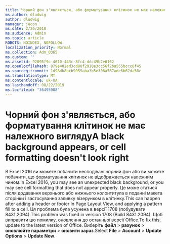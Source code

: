 ```yaml
---
title: Чорний фон з'являється, або форматування клітинок не має належного вигляду
ms.author: dludwig
author: dludwig
manager: jecon
ms.date: 2/26/2018
ms.audience: Admin
ms.topic: article
ROBOTS: NOINDEX, NOFOLLOW
localization_priority: Normal
ms.collection: Adm_O365
ms.custom: ''
ms.assetid: 92095f9c-4610-443c-8fc4-ddc49b2e6162
ms.openlocfilehash: 879e482ed3cd80f2918e3cc56f2ba555bccc6f45
ms.sourcegitcommit: 1d98db8acb9959aba3b5e308a567ade6b62da56c
ms.translationtype: MT
ms.contentlocale: uk-UA
ms.lasthandoff: 08/22/2019
ms.locfileid: "36495988"
---
```

# <a name="a-black-background-appears-or-cell-formatting-doesnt-look-right"></a><span data-ttu-id="1c867-102">Чорний фон з'являється, або форматування клітинок не має належного вигляду</span><span class="sxs-lookup"><span data-stu-id="1c867-102">A black background appears, or cell formatting doesn't look right</span></span>

<span data-ttu-id="1c867-103">В Excel 2016 ви можете побачити несподівані чорний фон або ви можете побачити, що форматування клітинок не відображається належним чином.</span><span class="sxs-lookup"><span data-stu-id="1c867-103">In Excel 2016, you may see an unexpected black background, or you may see cell formatting that does not appear properly.</span></span> <span data-ttu-id="1c867-104">Це може статися після додавання верхнього або нижнього колонтитула в поданні макета сторінки і застосування заливку візерунком в клітинку.</span><span class="sxs-lookup"><span data-stu-id="1c867-104">This can happen after adding a header or footer in Page Layout View, and applying a pattern fill to a cell.</span></span> <span data-ttu-id="1c867-105">Ця проблема була усунена в версії 1708 (побудувати 8431.2094).</span><span class="sxs-lookup"><span data-stu-id="1c867-105">This problem was fixed in version 1708 (Build 8431.2094).</span></span> <span data-ttu-id="1c867-106">Щоб виправити цю помилку, оновлення до останньої версії Office.</span><span class="sxs-lookup"><span data-stu-id="1c867-106">To fix this, update to the latest version of Office.</span></span> <span data-ttu-id="1c867-107">Виберіть **файл** \> **рахунок** \> **оновлюйте параметри** \> **оновити зараз**.</span><span class="sxs-lookup"><span data-stu-id="1c867-107">Select **File** \> **Account** \> **Update Options** \> **Update Now**.</span></span>
  

